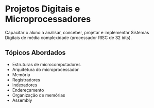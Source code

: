 # Projetos Digitais e Microprocessadores
Capacitar o aluno a analisar, conceber, projetar e implementar Sistemas Digitais de média complexidade (processador RISC de 32 bits).

## Tópicos Abordados
- Estruturas de microcomputadores
- Arquitetura do microprocessador
- Memória
- Registradores
- Indexadores
- Endereçamento
- Organização de memórias
- Assembly

